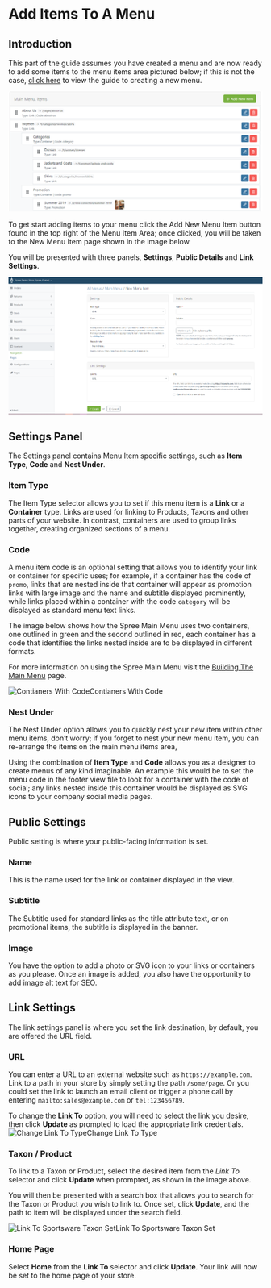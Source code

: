 # Add Items To A Menu

## Introduction <a id="introduction"></a>

This part of the guide assumes you have created a menu and are now ready to add some items to the menu items area pictured below; if this is not the case, [click here](https://app.gitbook.com/@spark-solutions/s/spree-user-documentation/creating_a_new_menu) to view the guide to creating a new menu.



![Menu Items Area](../.gitbook/assets/image%20%284%29%20%281%29.png)

To get start adding items to your menu click the Add New Menu Item button found in the top right of the Menu Item Area; once clicked, you will be taken to the New Menu Item page shown in the image below.

You will be presented with three panels, **Settings**, **Public Details** and **Link Settings**.



![New Menu Item Page](../.gitbook/assets/image%20%285%29.png)

## Settings Panel <a id="settings-panel"></a>

The Settings panel contains Menu Item specific settings, such as **Item Type**, **Code** and **Nest Under**.

### Item Type <a id="item-type"></a>

The Item Type selector allows you to set if this menu item is a **Link** or a **Container** type. Links are used for linking to Products, Taxons and other parts of your website. In contrast, containers are used to group links together, creating organized sections of a menu.

### Code <a id="code"></a>

A menu item code is an optional setting that allows you to identify your link or container for specific uses; for example, if a container has the code of `promo`, links that are nested inside that container will appear as promotion links with large image and the name and subtitle displayed prominently, while links placed within a container with the code `category` will be displayed as standard menu text links.

The image below shows how the Spree Main Menu uses two containers, one outlined in green and the second outlined in red, each container has a code that identifies the links nested inside are to be displayed in different formats.

For more information on using the Spree Main Menu visit the [Building The Main Menu](https://app.gitbook.com/@spark-solutions/s/spree-user-documentation/building_the_main_menu) page.

![Contianers With Code](https://guides.spreecommerce.org/static/78b1518ea7d098c5abd37c5af62ea07f/03ffe/container_code.jpg)Contianers With Code

### Nest Under <a id="nest-under"></a>

The Nest Under option allows you to quickly nest your new item within other menu items, don’t worry; if you forget to nest your new menu item, you can re-arrange the items on the main menu items area,

Using the combination of **Item Type** and **Code** allows you as a designer to create menus of any kind imaginable. An example this would be to set the menu code in the footer view file to look for a container with the code of social; any links nested inside this container would be displayed as SVG icons to your company social media pages.

## Public Settings <a id="public-settings"></a>

Public setting is where your public-facing information is set.

### Name <a id="name"></a>

This is the name used for the link or container displayed in the view.

### Subtitle <a id="subtitle"></a>

The Subtitle used for standard links as the title attribute text, or on promotional items, the subtitle is displayed in the banner.

### Image <a id="image"></a>

You have the option to add a photo or SVG icon to your links or containers as you please. Once an image is added, you also have the opportunity to add image alt text for SEO.

## Link Settings <a id="link-settings"></a>

The link settings panel is where you set the link destination, by default, you are offered the URL field.

### URL <a id="url"></a>

You can enter a URL to an external website such as `https://example.com`. Link to a path in your store by simply setting the path `/some/page`. Or you could set the link to launch an email client or trigger a phone call by entering `mailto:sales@example.com` or `tel:123456789`.

To change the **Link To** option, you will need to select the link you desire, then click **Update** as prompted to load the appropriate link credentials.![Change Link To Type](https://guides.spreecommerce.org/static/22465455ad62880f66e77565f1881e8f/03ffe/link_to.jpg)Change Link To Type

### Taxon / Product <a id="taxon-product"></a>

To link to a Taxon or Product, select the desired item from the _Link To_ selector and click **Update** when prompted, as shown in the image above.

You will then be presented with a search box that allows you to search for the Taxon or Product you wish to link to. Once set, click **Update**, and the path to item will be displayed under the search field.

![Link To Sportsware Taxon Set](https://guides.spreecommerce.org/static/ebb547251d476956d5f8de18c95152e0/03ffe/link_to_taxon_set.jpg)Link To Sportsware Taxon Set

### Home Page <a id="home-page"></a>

Select **Home** from the **Link To** selector and click **Update**. Your link will now be set to the home page of your store.


